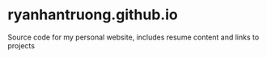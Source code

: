 # ryanhantruong.github.io
Source code for my personal website, includes resume content and links to projects
